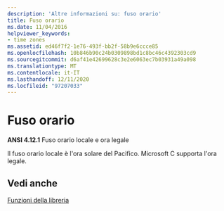 ```yaml
---
description: 'Altre informazioni su: fuso orario'
title: Fuso orario
ms.date: 11/04/2016
helpviewer_keywords:
- time zones
ms.assetid: ed46f7f2-1e76-493f-bb2f-58b9e6ccce85
ms.openlocfilehash: 10b846b90c24b0309898bd1c8bc46c4392303cd9
ms.sourcegitcommit: d6af41e42699628c3e2e6063ec7b03931a49a098
ms.translationtype: MT
ms.contentlocale: it-IT
ms.lasthandoff: 12/11/2020
ms.locfileid: "97207033"
---
```

# <a name="time-zone"></a>Fuso orario

**ANSI 4.12.1** Fuso orario locale e ora legale

Il fuso orario locale è l'ora solare del Pacifico. Microsoft C supporta l'ora legale.

## <a name="see-also"></a>Vedi anche

[Funzioni della libreria](../c-language/library-functions.md)
